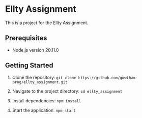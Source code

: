 # Ellty Assignment

This is a project for the Ellty Assignment.

## Prerequisites

- Node.js version 20.11.0

## Getting Started

1. Clone the repository:
 ```git clone https://github.com/gowtham-prog/ellty_assignment.git```
2. Navigate to the project directory: ```cd ellty_assignment```


3. Install dependencies: ```npm install```


4. Start the application: ```npm start```